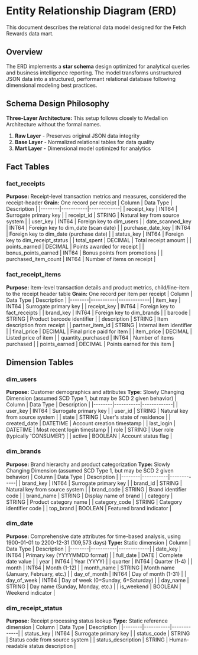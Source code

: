# Entity Relationship Diagram (ERD)
This document describes the relational data model designed for the Fetch Rewards data mart.

## Overview
The ERD implements a **star schema** design optimized for analytical queries and business intelligence reporting. 
The model transforms unstructured JSON data into a structured, performant relational database following dimensional modeling best practices.

## Schema Design Philosophy
**Three-Layer Architecture:**
This setup follows closely to Medallion Architecture without the formal names.
1. **Raw Layer** - Preserves original JSON data integrity
2. **Base Layer** - Normalized relational tables for data quality
3. **Mart Layer** - Dimensional model optimized for analytics

## Fact Tables
### fact_receipts
**Purpose:** Receipt-level transaction metrics and measures, considered the receipt-header
**Grain:** One record per receipt
| Column | Data Type | Description |
|--------|-----------|-------------|
| receipt_key | INT64 | Surrogate primary key |
| receipt_id | STRING | Natural key from source system |
| user_key | INT64 | Foreign key to dim_users |
| date_scanned_key | INT64 | Foreign key to dim_date (scan date) |
| purchase_date_key | INT64 | Foreign key to dim_date (purchase date) |
| status_key | INT64 | Foreign key to dim_receipt_status |
| total_spent | DECIMAL | Total receipt amount |
| points_earned | DECIMAL | Points awarded for receipt |
| bonus_points_earned | INT64 | Bonus points from promotions |
| purchased_item_count | INT64 | Number of items on receipt |

### fact_receipt_items
**Purpose:** Item-level transaction details and product metrics, child/line-item to the receipt header table
**Grain:** One record per item per receipt
| Column | Data Type | Description |
|--------|-----------|-------------|
| item_key | INT64 | Surrogate primary key |
| receipt_key | INT64 | Foreign key to fact_receipts |
| brand_key | INT64 | Foreign key to dim_brands |
| barcode | STRING | Product barcode identifier |
| description | STRING | Item description from receipt |
| partner_item_id | STRING | Internal item identifier |
| final_price | DECIMAL | Final price paid for item |
| item_price | DECIMAL | Listed price of item |
| quantity_purchased | INT64 | Number of items purchased |
| points_earned | DECIMAL | Points earned for this item |

## Dimension Tables
### dim_users
**Purpose:** Customer demographics and attributes
**Type:** Slowly Changing Dimension (assumed SCD Type 1, but may be SCD 2 given behavior)
| Column | Data Type | Description |
|--------|-----------|-------------|
| user_key | INT64 | Surrogate primary key |
| user_id | STRING | Natural key from source system |
| state | STRING | User's state of residence |
| created_date | DATETIME | Account creation timestamp |
| last_login | DATETIME | Most recent login timestamp |
| role | STRING | User role (typically 'CONSUMER') |
| active | BOOLEAN | Account status flag |

### dim_brands
**Purpose:** Brand hierarchy and product categorization
**Type:** Slowly Changing Dimension (assumed SCD Type 1, but may be SCD 2 given behavior)
| Column | Data Type | Description |
|--------|-----------|-------------|
| brand_key | INT64 | Surrogate primary key |
| brand_id | STRING | Natural key from source system |
| brand_code | STRING | Brand identifier code |
| brand_name | STRING | Display name of brand |
| category | STRING | Product category name |
| category_code | STRING | Category identifier code |
| top_brand | BOOLEAN | Featured brand indicator |

### dim_date
**Purpose:** Comprehensive date attributes for time-based analysis, using 1900-01-01 to 2200-12-31 (109,573 days)
**Type:** Static dimension
| Column | Data Type | Description |
|--------|-----------|-------------|
| date_key | INT64 | Primary key (YYYYMMDD format) |
| full_date | DATE | Complete date value |
| year | INT64 | Year (YYYY) |
| quarter | INT64 | Quarter (1-4) |
| month | INT64 | Month (1-12) |
| month_name | STRING | Month name (January, February, etc.) |
| day_of_month | INT64 | Day of month (1-31) |
| day_of_week | INT64 | Day of week (0=Sunday, 6=Saturday) |
| day_name | STRING | Day name (Sunday, Monday, etc.) |
| is_weekend | BOOLEAN | Weekend indicator |

### dim_receipt_status
**Purpose:** Receipt processing status lookup
**Type:** Static reference dimension
| Column | Data Type | Description |
|--------|-----------|-------------|
| status_key | INT64 | Surrogate primary key |
| status_code | STRING | Status code from source system |
| status_description | STRING | Human-readable status description |


